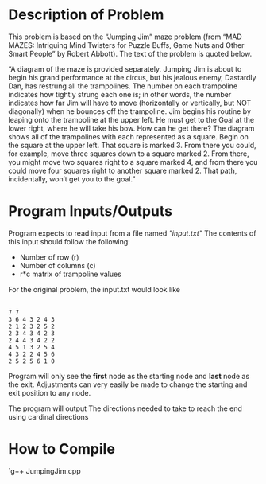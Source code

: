 # Description of Problem
This problem is based on the “Jumping Jim” maze problem (from “MAD MAZES: Intriguing Mind Twisters for Puzzle Buffs, Game Nuts and Other Smart People” by Robert Abbott). The text of the problem is quoted below. 

“A diagram of the maze is provided separately. Jumping Jim is about to begin his grand performance at the circus, but his jealous enemy, Dastardly Dan, has restrung all the trampolines. The number on each trampoline indicates how tightly strung each one is; in other words, the number indicates how far Jim will have to move (horizontally or vertically, but NOT diagonally) when he bounces off the trampoline. Jim begins his routine by leaping onto the trampoline at the upper left. He must get to the Goal at the lower right, where he will take his bow. How can he get there? The diagram shows all of the trampolines with each represented as a square. Begin on the square at the upper left. That square is marked 3. From there you could, for example, move three squares down to a square marked 2. From there, you might move two squares right to a square marked 4, and from there you could move four squares right to another square marked 2. That path, incidentally, won’t get you to the goal.” 





# Program Inputs/Outputs
Program expects to read input from a file named _"input.txt"_
The contents of this input should follow the following:
* Number of row (r)
* Number of columns (c)
* r*c matrix of trampoline values

For the original problem, the input.txt would look like


<br>`7 7`</br>
`3 6 4 3 2 4 3`
<br>`2 1 2 3 2 5 2`</br> 
`2 3 4 3 4 2 3`
<br>`2 4 4 3 4 2 2`</br> 
`4 5 1 3 2 5 4`
<br>`4 3 2 2 4 5 6`</br> 
`2 5 2 5 6 1 0`



Program will only see the <strong>first</strong> node as the starting node and <strong>last</strong> node as the exit. Adjustments can very easily be made to change the starting and exit position to any node.

The program will output The directions needed to take to reach the end using cardinal directions

# How to Compile
`g++ JumpingJim.cpp
